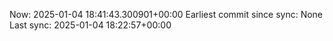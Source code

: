 Now: 2025-01-04 18:41:43.300901+00:00 Earliest commit since sync: None Last sync: 2025-01-04 18:22:57+00:00
